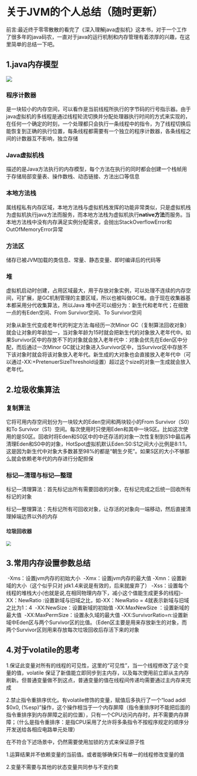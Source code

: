 # **关于JVM的个人总结**（随时更新）

前言:最近终于零零散散的看完了《深入理解java虚拟机》这本书，对于一个工作了很多年的java码农，一直对于java的运行机制和内存管理有着浓厚的兴趣，在这里简单的总结一下吧。

## 1.java内存模型

![](C:\Users\Wang\Desktop\播客图片\timg.jpg)

### 程序计数器

是一块较小的内存空间，可以看作是当前线程所执行的字节码的行号指示器。由于java虚拟机的多线程是通过线程轮流切换并分配处理器执行时间的方式来实现的，在任何一个确定的时刻，一个处理都只会执行一条线程中的指令，为了线程切换后能恢复到正确的执行位置，每条线程都需要有一个独立的程序计数器，各条线程之间的计数器互不影响，独立存储

### Java虚拟机栈

描述的是Java方法执行的内存模型，每个方法在执行的同时都会创建一个栈帧用于存储局部变量表、操作数栈、动态链接、方法出口等信息

### 本地方法栈

属线程私有内存区域，本地方法栈与虚拟机栈发挥的功能非常类似，只是虚拟机栈为虚拟机执行java方法而服务，而本地方法栈为虚拟机执行**native方法**而服务。当本地方法栈中没有内存满足实例分配需求，会抛出StackOverflowError和OutOfMemoryError异常

### 方法区

储存已被JVM加载的类信息、常量、静态变量、即时编译后的代码等

### 堆

虚拟机启动时创建，占用区域最大，用于存放对象实例，可以处理不连续的内存空间，可扩展，是GC机制管理的主要区域，所以也被叫做GC堆。由于现在收集器基本都采用分代收集算法，所以Java 堆中还可以细分为：新生代和老年代；在细致一点的有Eden空间、From Survivor空间、To Survivor空间

对象从新生代变成老年代的判定方法:每经历一次Minor GC（复制算法回收对象）就会让对象的年龄加一，当对象年龄为15时就会把新生代的对象放入老年代中。如果Survivor区中的存放不下的对象就会放入老年代中：对象会优先在Eden区中分配，而后通过一次Minor GC就让对象进入Survivor区中，当Survivor区中存放不下该对象时就会将该对象放入老年代。新生成的大对象也会直接放入老年代中（可以通过-XX:+PretenuerSizeThreshold设置）超过这个size的对象一生成就会放入老年代。

## 2.垃圾收集算法

### 复制算法

它将可用内存空间划分为一块较大的Eden空间和两块较小的From Survivor（S0）和To Survivor（S1）空间。每次使用时只使用Eden和其中一块S区。比如这次使用的是S0区。回收时将Eden和S0区中的中还存活的对象一次性复制到S1中最后再清理Eden和S0中的对象，HotSpot虚拟机默认Eden:S0:S1之间大小比例是8:1:1，这是因为新生代中对象大多数甚至98%的都是“朝生夕死”。如果S区的大小不够那么就会依赖老年代的内存进行分配担保

### 标记—清理与标记—整理

标记—清理算法：首先标记出所有需要回收的对象，在标记完成之后统一回收所有标记的对象

标记—整理算法：先标记所有可回收对象，让存活的对象向一端移动，然后直接清理掉端边界以外的内存

#### 垃圾回收器

<img src="C:\Users\Wang\Desktop\播客图片\1344248-20180318001758565-463873178.png" style="zoom:80%;" />

## 3.常用内存设置参数总结

​    -Xms：设置jvm内存的初始大小
​    -Xmx：设置jvm内存的最大值
​    -Xmn：设置新域的大小（这个似乎只对 jdk1.4来说是有效的，后来就废弃了）
​    -Xss：设置每个线程的堆栈大小(也就是说,在相同物理内存下，减小这个值能生成更多的线程)
​    -XX：NewRatio :设置新域与旧域之比，如-XX：NewRatio = 4就表示新域与旧域之比为1：4
​    -XX:NewSize：设置新域的初始值
​    -XX:MaxNewSize ：设置新域的最大值
​    -XX:MaxPermSize：设置永久域的最大值
​    -XX:SurvivorRatio=n:设置新域中Eden区与两个Survivor区的比值。（Eden区主要是用来存放新生的对象，而两个Survivor区则用来存放每次垃圾回收后存活下来的对象

## 4.对于volatile的思考

1.保证此变量对所有的线程的可见性，这里的“可见性”，当一个线程修改了这个变量的值，volatile 保证了新值能立即同步到主内存，以及每次使用前立即从主内存刷新。但普通变量做不到这点，普通变量的值在线程间传递均需要通过主内存来完成

2.禁止指令重排序优化。有volatile修饰的变量，赋值后多执行了一个“load addl $0x0, (%esp)”操作，这个操作相当于一个内存屏障（指令重排序时不能把后面的指令重排序到内存屏障之前的位置），只有一个CPU访问内存时，并不需要内存屏障；（什么是指令重排序：是指CPU采用了允许将多条指令不按程序规定的顺序分开发送给各相应电路单元处理）

在不符合下述场景中，仍然需要使用加锁的方式来保证原子性

1.运算结果并不依赖变量的当前值。或者能够确保只有单一的线程修改变量的值

2.变量不需要与其他的状态变量共同参与不变约束



















